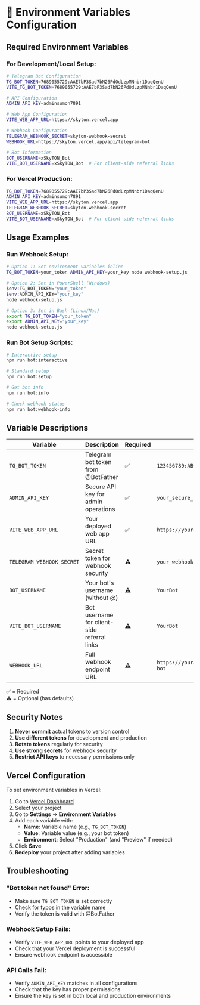 # 🔧 Environment Variables Configuration

## Required Environment Variables

### For Development/Local Setup:
```bash
# Telegram Bot Configuration
TG_BOT_TOKEN=7689055729:AAE7bP3Sad7bN26PdOdLzpMNnbr1DaqQenU
VITE_TG_BOT_TOKEN=7689055729:AAE7bP3Sad7bN26PdOdLzpMNnbr1DaqQenU

# API Configuration  
ADMIN_API_KEY=adminsumon7891

# Web App Configuration
VITE_WEB_APP_URL=https://skyton.vercel.app

# Webhook Configuration
TELEGRAM_WEBHOOK_SECRET=skyton-webhook-secret
WEBHOOK_URL=https://skyton.vercel.app/api/telegram-bot

# Bot Information
BOT_USERNAME=xSkyTON_Bot
VITE_BOT_USERNAME=xSkyTON_Bot  # For client-side referral links
```

### For Vercel Production:
```bash
TG_BOT_TOKEN=7689055729:AAE7bP3Sad7bN26PdOdLzpMNnbr1DaqQenU
ADMIN_API_KEY=adminsumon7891
VITE_WEB_APP_URL=https://skyton.vercel.app
TELEGRAM_WEBHOOK_SECRET=skyton-webhook-secret
BOT_USERNAME=xSkyTON_Bot
VITE_BOT_USERNAME=xSkyTON_Bot  # For client-side referral links
```

## Usage Examples

### Run Webhook Setup:
```bash
# Option 1: Set environment variables inline
TG_BOT_TOKEN=your_token ADMIN_API_KEY=your_key node webhook-setup.js

# Option 2: Set in PowerShell (Windows)
$env:TG_BOT_TOKEN="your_token"
$env:ADMIN_API_KEY="your_key"
node webhook-setup.js

# Option 3: Set in Bash (Linux/Mac)
export TG_BOT_TOKEN="your_token"
export ADMIN_API_KEY="your_key"
node webhook-setup.js
```

### Run Bot Setup Scripts:
```bash
# Interactive setup
npm run bot:interactive

# Standard setup
npm run bot:setup

# Get bot info
npm run bot:info

# Check webhook status
npm run bot:webhook-info
```

## Variable Descriptions

| Variable | Description | Required | Example |
|----------|-------------|----------|---------|
| `TG_BOT_TOKEN` | Telegram bot token from @BotFather | ✅ | `123456789:ABC...` |
| `ADMIN_API_KEY` | Secure API key for admin operations | ✅ | `your_secure_key` |
| `VITE_WEB_APP_URL` | Your deployed web app URL | ✅ | `https://yourapp.vercel.app` |
| `TELEGRAM_WEBHOOK_SECRET` | Secret token for webhook security | ⚠️ | `your_webhook_secret` |
| `BOT_USERNAME` | Your bot's username (without @) | ⚠️ | `YourBot` |
| `VITE_BOT_USERNAME` | Bot username for client-side referral links | ⚠️ | `YourBot` |
| `WEBHOOK_URL` | Full webhook endpoint URL | ⚠️ | `https://yourapp.vercel.app/api/telegram-bot` |

✅ = Required  
⚠️ = Optional (has defaults)

## Security Notes

1. **Never commit** actual tokens to version control
2. **Use different tokens** for development and production
3. **Rotate tokens** regularly for security
4. **Use strong secrets** for webhook security
5. **Restrict API keys** to necessary permissions only

## Vercel Configuration

To set environment variables in Vercel:

1. Go to [Vercel Dashboard](https://vercel.com/dashboard)
2. Select your project
3. Go to **Settings** → **Environment Variables**
4. Add each variable with:
   - **Name**: Variable name (e.g., `TG_BOT_TOKEN`)
   - **Value**: Variable value (e.g., your bot token)
   - **Environment**: Select "Production" (and "Preview" if needed)
5. Click **Save**
6. **Redeploy** your project after adding variables

## Troubleshooting

### "Bot token not found" Error:
- Make sure `TG_BOT_TOKEN` is set correctly
- Check for typos in the variable name
- Verify the token is valid with @BotFather

### Webhook Setup Fails:
- Verify `VITE_WEB_APP_URL` points to your deployed app
- Check that your Vercel deployment is successful
- Ensure webhook endpoint is accessible

### API Calls Fail:
- Verify `ADMIN_API_KEY` matches in all configurations
- Check that the key has proper permissions
- Ensure the key is set in both local and production environments
